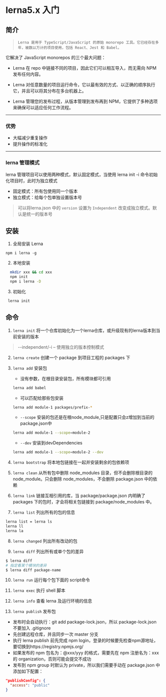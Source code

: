# lerna5.x 入门

## 简介

> `Lerna 是用于 TypeScript/JavaScript 的原始 monorepo 工具。它已经存在多年，被数以万计的项目使用，包括 React、Jest 和 Babel。`

它解决了 JavaScript monorepos 的三个最大问题：

+ Lerna 在 repo 中链接不同的项目，因此它们可以相互导入，而无需向 NPM 发布任何内容。 

+ Lerna 对任意数量的项目运行命令，它以最有效的方式、以正确的顺序执行它，并且可以将其分布在多台机器上。 

+ Lerna 管理您的发布过程，从版本管理到发布再到 NPM，它提供了多种选项来确保可以适应任何工作流程。
---
### 优势
+ 大幅减少重复操作
+ 提升操作的标准化
---
### lerna 管理模式
lerna 管理项目可以使用两种模式，默认固定模式，当使用 lerna init -i 命令初始化项目时，此时为独立模式
+ 固定模式：所有包使用同一个版本
+ 独立模式：给每个包单独设置版本号

>可以将lerna.json 中的 `version`  设置为 `Independent` 改变成独立模式。默认是统一的版本号

## 安装
  1. 全局安装 Lerna
  ```
  npm i lerna -g
  ```
  2. 本地安装
  ```sh
    mkdir xxx && cd xxx 
    npm init 
    npm i lerna -D
  ```
  3. 初始化
  ```sh
   lerna init
  ```

## 命令

1. `lerna init`  将一个仓库初始化为一个lerna仓库，或升级现有的lerna版本到当前安装的版本
> --independent/-i – 使用独立的版本控制模式

2. `lerna create` 创建一个 package 到项目工程的 packages 下

3. `lerna add` 安装包  
   +  没有参数，在根目录安装包，所有模块都可引用
    ```sh
    lerna add babel
    ```
   + 可以匹配给那些包安装
   ```sh
   lerna add module-1 packages/prefix-*
   ```
   + `--scope` 安装的包还是在根node_module,只是配置只会z增加到当前的package.json中
   ```sh
   lerna add module-1 --scope=module-2
   ``` 
   +  `--dev` 安装到devDependencies 
   ```sh
   lerna add module-1 --scope=module-2 --dev
   ``` 
 
4. `lerna bootstrap` 将本地包链接在一起并安装剩余的包依赖项

5. `lerna clean` 从所有包中删除 node_modules 目录，但不会删除根目录的node_module。只会删除 node_modules，不会删除 package.json 中的依赖

6. `lerna link` 链接互相引用的库，当 package/package.json 内明确了 packages 下的包时，才会将相关包链接到 package/node_modules 中。

7. `lerna list` 列出所有的包的信息
  ```sh
  lerna list = lerna ls
  lerna ll
  lerna la
  ```

8. `lerna changed` 列出所有改动的包
 
9. `lerna diff` 列出所有或单个包的差异
```sh
$ lerna diff
# 指定看某个模块的差异
$ lerna diff package-name
```
10. `lerna run`  运行每个包下面的 script命令

11. `lerna exec` 执行 shell 脚本

12. `lerna info` 查看 lerna 及运行环境的信息

13. `lerna publish` 发布包
+ 发布时会自动执行：git add package-lock.json，所以 package-lock.json 不要加入 .gitignore
+ 先创建远程仓库，并且同步一次 master 分支
+ 执行 lerna publish 前先完成 npm login，登录的时候要先检查npm源地址，要切换到https://registry.npmjs.org/
+ 如果发布的 npm 包名为：@xxx/yyy 的格式，需要先在 npm 注册名为：xxx 的 organization，否则可能会提交不成功
+ 发布到 npm group 时默认为 private，所以我们需要手动在 package.json 中添加如下配置：
```json
"publishConfig": {
  "access": "public"
}
```

